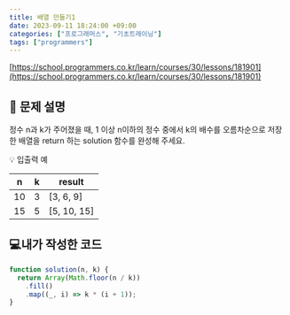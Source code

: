 ```yaml
---
title: 배열 만들기1
date: 2023-09-11 18:24:00 +09:00
categories: ["프로그래머스", "기초트레이닝"]
tags: ["programmers"]
---
```


[https://school.programmers.co.kr/learn/courses/30/lessons/181901](https://school.programmers.co.kr/learn/courses/30/lessons/181901)

## 📔 문제 설명

정수 n과 k가 주어졌을 때, 1 이상 n이하의 정수 중에서 k의 배수를 오름차순으로 저장한 배열을 return 하는 solution 함수를 완성해 주세요.

💡 입출력 예

| n   | k   | result      |
| --- | --- | ----------- |
| 10  | 3   | [3, 6, 9]   |
| 15  | 5   | [5, 10, 15] |

## 💻내가 작성한 코드

```js
function solution(n, k) {
  return Array(Math.floor(n / k))
    .fill()
    .map((_, i) => k * (i + 1));
}
```
